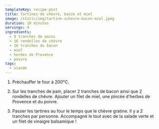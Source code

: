 ```yaml
---
templateKey: recipe-post
title: Tartines de chèvre, bacon et miel
image: /static/img/tartine-schevre-bacon-miel.jpeg
duration: 10 minutes
servings: 4
ingredients:
  - 8 tranches de pains
  - 16 rondelles de chèvre
  - 16 tranches de bacon
  - miel
  - herbes de Provence
  - poivre
tags:
  - viande
---
```

1. Préchauffer le four à 200°C.

2. Sur les tranches de pain, placer 2 tranches de bacon ainsi que 2 rondelles de chèvre. Ajouter un filet de miel, une pincée d'herbes de Provence et du poivre.

3. Passer les tartines au four le temps que le chèvre gratine. Il y a 2 tranches par personne. Accompagné le tout avec de la salade verte et un filet de vinaigre balsamique !